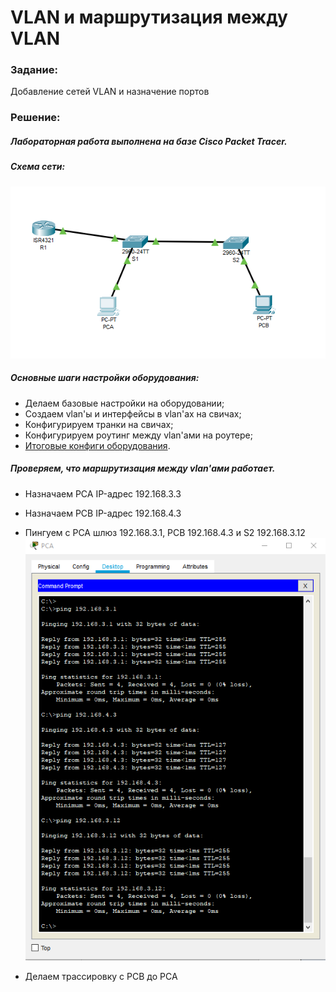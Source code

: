 # VLAN и маршрутизация между VLAN

###  Задание:
Добавление сетей VLAN и назначение портов

###  Решение:

##### Лабораторная работа выполнена на базе Cisco Packet Tracer.

##### Схема сети:

![](https://github.com/irvin232/OTUS-network-engineer/blob/master/labs/lab01/network%20topology.png)

##### Основные шаги настройки оборудования:
- Делаем базовые настройки на оборудовании;
- Создаем vlan'ы и интерфейсы в vlan'ах на свичах;
- Конфигурируем транки на свичах;
- Конфигурируем роутинг между vlan'ами на роутере;
- [Итоговые конфиги оборудования](https://github.com/irvin232/OTUS-network-engineer/tree/master/labs/lab01/Configs).

##### Проверяем, что маршрутизация между vlan'ами работает.
- Назначаем PCA IP-адрес 192.168.3.3
- Назначаем PCB IP-адрес 192.168.4.3
- Пингуем с PCA шлюз 192.168.3.1, PCB 192.168.4.3 и S2 192.168.3.12
![](https://github.com/irvin232/OTUS-network-engineer/blob/master/labs/lab01/Ping%20from%20PCA.png)

- Делаем трассировку с PCB до PCA
